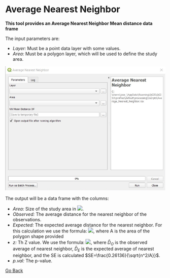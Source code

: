 # Average Nearest Neighbor

**This tool provides an Average Nearest Neighbor Mean distance data frame** 

The input parameters are:  
* *Layer:* Must be a point data layer with some values.  
* *Area:* Must be a polygon layer, which will be used to define the study area.  

<img src="Images/ANN01.png" alt="Img01"/>

The output will be a data frame with the columns:  
* *Area:* Size of the study area in <img src="https://latex.codecogs.com/gif.latex?m^2"/>.  
* *Observed:* The average distance for the nearest neighbor of the observations.  
* *Expected:* The expected average distance for the nearest neighbor. For this calculation we use the formula: <img src="https://latex.codecogs.com/gif.latex?\bar{D}_E=\frac{0.5}{\sqrt{n/A}}"/>, where A is the area of the polygon shape provided  
* *z:* Th Z value. We use the formula: <img src="https://latex.codecogs.com/gif.latex?z=\frac{\bar{D}_O-\bar{D}_E}{SE}"/>, where $\bar{D}_O$ is the observed average of nearest neighbor, $\bar{D}_E$ is the expected average of nearest neighbor, and the SE is calculated $SE=\frac{0.26136}{\sqrt{n^2/A}}$.   
* *p.val:* The p-value.  


[Go Back](../../Readme.md)
